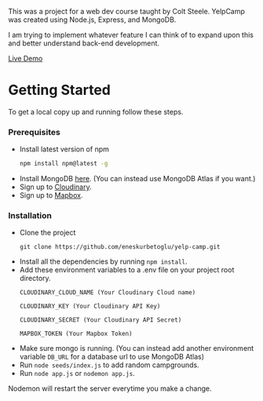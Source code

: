 This was a project for a web dev course taught by Colt Steele.
YelpCamp was created using Node.js, Express, and MongoDB.

I am trying to implement whatever feature I can think of to expand upon this and better understand back-end development.

[Live Demo](https://yelp-camp-10247.herokuapp.com)

# Getting Started

To get a local copy up and running follow these steps.

### Prerequisites

- Install latest version of npm
  ```sh
  npm install npm@latest -g
  ```
- Install MongoDB [here](https://docs.mongodb.com/manual/administration/install-community/). (You can instead use MongoDB Atlas if you want.)
- Sign up to [Cloudinary](https://cloudinary.com).
- Sign up to [Mapbox](https://www.mapbox.com).

### Installation
- Clone the project
  ```
  git clone https://github.com/eneskurbetoglu/yelp-camp.git
  ```
- Install all the dependencies by running `npm install`.
- Add these environment variables to a .env file on your project root directory.
  ```
  CLOUDINARY_CLOUD_NAME (Your Cloudinary Cloud name)
  ```
  ```
  CLOUDINARY_KEY (Your Cloudinary API Key)
  ```
  ```
  CLOUDINARY_SECRET (Your Cloudinary API Secret)
  ```
  ```
  MAPBOX_TOKEN (Your Mapbox Token)
  ```
- Make sure mongo is running. (You can instead add another environment variable `DB_URL` for a database url to use MongoDB Atlas)
- Run `node seeds/index.js` to add random campgrounds.
- Run `node app.js` or `nodemon app.js`.

Nodemon will restart the server everytime you make a change.
